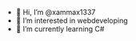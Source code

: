 - 👋 Hi, I’m @xammax1337
- 👀 I’m interested in webdeveloping
- 🌱 I’m currently learning C#

<!---
xammax1337/xammax1337 is a ✨ special ✨ repository because its `README.md` (this file) appears on your GitHub profile.
You can click the Preview link to take a look at your changes.
--->

